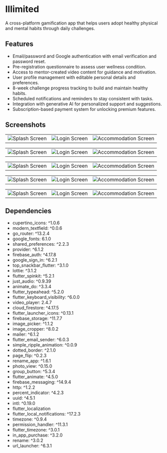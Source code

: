 # Illimited  

A cross-platform gamification app that helps users adopt healthy physical and mental habits through daily challenges.

## Features  

- Email/password and Google authentication with email verification and password reset.
- Pre-registration questionnaire to assess user wellness condition.
- Access to mentor-created video content for guidance and motivation.
- User profile management with editable personal details and preferences.
- 8-week challenge progress tracking to build and maintain healthy habits.
- Scheduled notifications and reminders to stay consistent with tasks.
- Integration with generative AI for personalized support and suggestions.
- Subscription-based payment system for unlocking premium features.

## Screenshots  

| | | |
|---------------|--------------|----------------------|
| ![Splash Screen](https://drive.google.com/uc?export=view&id=1aE5YuhZw5WfTmvWyodymnZ5hgzmIDB-c) | ![Login Screen](https://drive.google.com/uc?export=view&id=1zk0W_6_-Vg0AsMeQrmbWyrpO0VMqjcYa) | ![Accommodation Screen](https://drive.google.com/uc?export=view&id=1cBVSvr-UPZPUZEJbFEa9FP-ddG2yG4lR) |

| | | |
|---------------|--------------|----------------------|
| ![Splash Screen](https://drive.google.com/uc?export=view&id=10JYYxvdhT_fBiUrfJx1hwrGFNCg_j-FR) | ![Login Screen](https://drive.google.com/uc?export=view&id=1bz0eRBjS_Q4vh-lz8HIDhNuDEG3JobxE) | ![Accommodation Screen](https://drive.google.com/uc?export=view&id=1UN4FDzuRlv1LHFB1Jnjz98mMxvZ7Y9qI) |

| | | |
|---------------|--------------|----------------------|
| ![Splash Screen](https://drive.google.com/uc?export=view&id=1mZyp9-JjCn6dklxB8GK59Qw8l2HJld2E) | ![Login Screen](https://drive.google.com/uc?export=view&id=1jKatUbrddzjOf8nuMjHjat8VkLS737lB) | ![Accommodation Screen](https://drive.google.com/uc?export=view&id=15uJf8Xiik1YCMxa0mZPZpx8eE1gY-3dS) |

| | | |
|---------------|--------------|----------------------|
| ![Splash Screen](https://drive.google.com/uc?export=view&id=1R7jCwolN1dWWMNlEJWZYsq5pxfvzz-SA) | ![Login Screen](https://drive.google.com/uc?export=view&id=1RE_O_XgaHIe8iyx_FvChacdc1nv90Rpl) | ![Accommodation Screen](https://drive.google.com/uc?export=view&id=1NZQqPXEUFbTbjiqUCxGfKxKzFIuX3-ZK) |

| | | |
|---------------|--------------|----------------------|
| ![Splash Screen](https://drive.google.com/uc?export=view&id=1n5WpPVi_TU5aOQwRhf5rDGmbYQU6RPn9) | ![Login Screen](https://drive.google.com/uc?export=view&id=1Z2qy40CDrCFrzO1aq8DAxldyhnuxX5kZ) | ![Accommodation Screen](https://drive.google.com/uc?export=view&id=1j-WQPRWv1Kq6cIhZGjZwytRNfiYEhJ46) |


## Dependencies  
- cupertino_icons: ^1.0.6
- modern_textfield: ^0.0.6
- go_router: ^13.2.4
- google_fonts: 6.1.0
- shared_preferences: ^2.2.3
- provider: ^6.1.2
- firebase_auth: ^4.17.8
- google_sign_in: ^6.2.1
- top_snackbar_flutter: ^3.1.0
- lottie: ^3.1.2
- flutter_spinkit: ^5.2.1
- just_audio: ^0.9.39
- animate_do: ^3.3.4
- flutter_typeahead: ^5.2.0
- flutter_keyboard_visibility: ^6.0.0
- video_player: 2.4.7
- cloud_firestore: ^4.17.5
- flutter_launcher_icons: ^0.13.1
- firebase_storage: ^11.7.7
- image_picker: ^1.1.2
- image_cropper: ^8.0.2
- mailer: ^6.1.2
- flutter_email_sender: ^6.0.3
- simple_ripple_animation: ^0.0.9
- dotted_border: ^2.1.0
- page_flip: ^0.2.3
- rename_app: ^1.6.1
- photo_view: ^0.15.0
- group_button: ^5.3.4
- flutter_animate: ^4.5.0
- firebase_messaging: ^14.9.4
- http: ^1.2.2
- percent_indicator: ^4.2.3
- uuid: ^4.5.1
- intl: ^0.19.0
- flutter_localization
- flutter_local_notifications: ^17.2.3
- timezone: ^0.9.4
- permission_handler: ^11.3.1
- flutter_timezone: ^3.0.1
- in_app_purchase: ^3.2.0
- rename: ^3.0.2
- url_launcher: ^6.3.1

